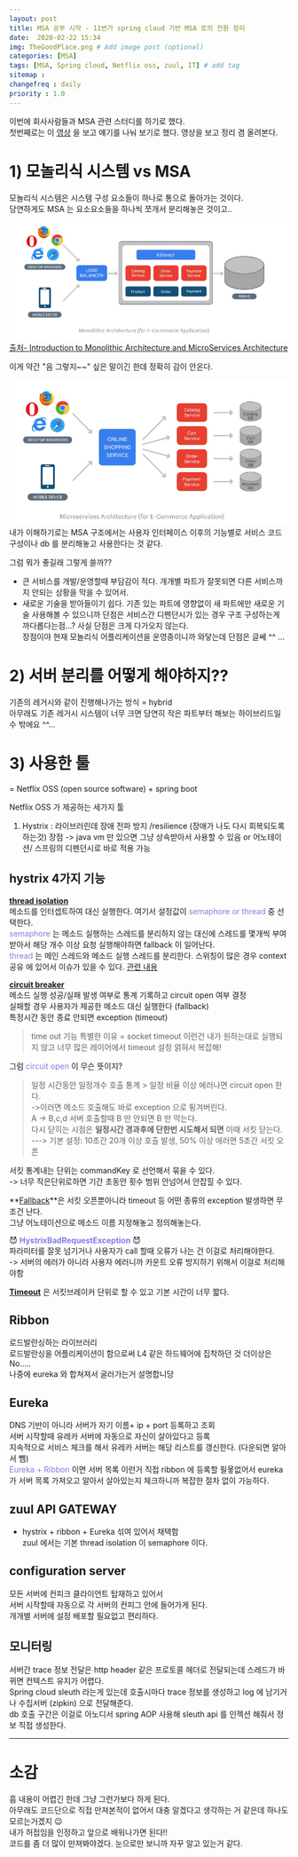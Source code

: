 ```yaml
---
layout: post
title: MSA 공부 시작 - 11번가 spring cloud 기반 MSA 로의 전환 정리
date:  2020-02-22 15:34 
img: TheGoodPlace.png # Add image post (optional)
categories: [MSA]
tags: [MSA, Spring cloud, Netflix oss, zuul, IT] # add tag
sitemap :
changefreq : daily
priority : 1.0
---
```


이번에 회사사람들과 MSA 관련 스터디를 하기로 했다.  
첫번째로는 이 [영상](https://youtu.be/J-VP0WFEQsY) 을 보고 얘기를 나눠 보기로 했다. 
영상을 보고 정리 겸 올려본다.  


# 1) 모놀리식 시스템 vs MSA
   
  모놀리식 시스템은  시스템 구성 요소들이 하나로 통으로 돌아가는 것이다.  
  당연하게도 MSA 는 요소요소들을 하나씩 쪼개서 분리해놓은 것이고..  
  
![모놀리틱 구조의 예시](/assets/img/2020-02-22-MSA-study1/monolithic.png)  
[출처- Introduction to Monolithic Architecture and MicroServices Architecture](https://medium.com/koderlabs/introduction-to-monolithic-architecture-and-microservices-architecture-b211a5955c63)

  이게 약간 "음 그렇지~~" 싶은 말이긴 한데 정확히 감이 안온다.  

  ![MSA 구조의 예시](/assets/img/2020-02-22-MSA-study1/msa.png)  
  내가 이해하기로는 MSA 구조에서는 사용자 인터페이스 이후의 기능별로  서비스 코드 구성이나 db 를 분리해놓고 사용한다는 것 같다.  

  그럼 뭐가 좋길래 그렇게 쓸까??  
  +  큰  서비스를 개발/운영할때 부담감이 적다.  개개별 파트가 잘못되면 다른 서비스까지 안되는 상황을 막을 수 있어서.   
  +  새로운 기술을 받아들이기 쉽다. 기존 있는 파트에 영향없이 새 파트에만 새로운 기술 사용해볼 수 있으니까
단점은 서비스간 디펜던시가 있는 경우 구조 구성하는게 까다롭다는점...? 사실 단점은 크게 다가오지 않는다.   
장점이야 현재 모놀리식 어플리케이션을 운영중이니까 와닿는데 단점은 글쎄 ^^ ... 


# 2) 서버 분리를 어떻게 해야하지??
  기존의 레거시와 같이 진행해나가는 방식 = hybrid  
  아무래도 기존 레거시 시스템이 너무 크면 당연히 작은 파트부터 해보는 하이브리드일 수 밖에요 ^^...  


# 3) 사용한 툴
= Netflix OSS (open source software)  + spring boot

Netflix OSS 가 제공하는 세가지 툴
1) Hystrix : 라이브러린데 장애 전파 방지 /resilience (장애가 나도 다시 회복되도록 하는것)
장점 -> java vm 만 있으면 그냥 상속받아서 사용할 수 있음
        or  어노테이션/ 스프링의 디펜던시로 바로 적용 가능

## **hystrix 4가지 기능**
   **<u>thread isolation</u>**   
    메소드를 인터셉트하여 대신 실행한다.  여기서 설정값이 <span style="color:#827DE4">semaphore or thread </span>   중 선택한다.   
    <span style="color:#827DE4">semaphore</span>  는 메소드 실행하는 스레드를 분리하지 않는 대신에  스레드를 몇개씩 부여받아서 해당 개수 이상 요청 실행해야하면 fallback 이  일어난다.  
    <span style="color:#827DE4">thread</span> 는  메인 스레드와 메소드 실행 스레드를 분리한다.  스위칭이 많은 경우  context 공유 에 있어서 이슈가 있을 수 있다. [관련 내용](https://www.logicbig.com/tutorials/spring-framework/spring-cloud/hystrix-thread-local-context-propagation.html)  

  **<u>circuit breaker </u>**  
  메소드 실행 성공/실패 발생 여부로 통계 기록하고 circuit open 여부 결정  
  실패할 경우 사용자가 제공한 메소드 대신 실행한다 (fallback)  
  특정시간 동안 종료 안되면 exception (timeout)  
  > time out 기능 특별한 이유 = socket timeout 이런건 내가 원하는대로 실행되지 않고 너무 많은  레이어에서 timeout 설정 얽혀서 복잡해!  

  그럼  <span style="color:#827DE4">circuit open</span> 이 무슨 뜻이지?  
> 일정 시간동안 일정개수 호출 통계 > 일정 비율 이상 에러나면  circuit open 한다.   
  ->이러면 메소드 호출해도 바로 exception 으로 튕겨버린다.  
    A -> B,c,d 서버 호출할때 B 만 안되면 B 만 막는다.  
  다시 닫히는 시점은  **일정시간 경과후에 단한번 시도해서 되면** 이때 서킷 닫는다.  
---> 기본 설정: 10초간 20개 이상 호출 발생, 50% 이상 에러면 5초간 서킷 오픈   

  서킷 통계내는  단위는 commandKey 로 선언해서 묶을 수 있다.   
  -> 너무 작은단위로하면 기간 초동안 횟수 범위 안넘어서 안잡힐 수 있다.  

**<u>Fallback</u>**은 서킷 오픈뿐아니라 timeout 등 어떤 종류의  exception 발생하면 무조건 난다.   
그냥 어노테이션으로  메소드 이름 지정해놓고 정의해놓는다.     

 😈<span style="color:#827DE4"> **HystrixBadRequestException**</span>   😈   
파라미터를 잘못 넘기거나 사용자가 call 할때 오류가 나는 건 이걸로 처리해야한다.   
-> 서버의 에러가 아니라 사용자 에러니까 카운트 오류 방지하기 위해서 이걸로 처리해야함  

**<u>Timeout</u>** 은 서킷브레이커 단위로 할 수 있고 기본 시간이 너무 짧다. 


## Ribbon 
 로드발란싱하는 라이브러리  
 로드발란싱을 어플리케이션이 함으로써 L4 같은 하드웨어에 집착하던 것 더이상은 No.....  
 나중에 eureka 와 합쳐져서 굴러가는거 설명합니당  

## Eureka
 DNS 기반이 아니라 서버가 자기 이름+ ip + port 등록하고 조회  
 서버 시작할때 유레카 서버에 자동으로 자신이 살아있다고 등록  
 지속적으로 서비스 체크를 해서 유레카 서버는 해당 리스트를 갱신한다.  (다운되면 알아서 뺌)  
 <span style="color:#827DE4"> Eureka + Ribbon </span> 이면 서버 목록 이런거 직접 ribbon 에 등록할 필욯없어서 eureka 가 서버 목록 가져오고  알아서 살아있는지 체크하니까 복잡한 절차 없이 가능하다.   


## zuul API GATEWAY 
 + hystrix + ribbon + Eureka 섞여 있어서  채택함   
zuul 에서는 기본 thread isolation 이 semaphore 이다.  

## configuration server 
모든 서버에 컨피크 클라이언트  탑재하고 있어서   
서버 시작할때 자동으로  각 서버의 컨피그 안에 들어가게 된다.  
개개별 서버에 설정 배포할 필요없고 편리하다.   

## 모니터링  

서버간 trace 정보 전달은 http header 같은  프로토콜 헤더로 전달되는데 스레드가 바뀌면 컨텍스트 유지가 어렵다.  
Spring cloud sleuth 라는게 있는데 호출시마다 trace 정보를 생성하고  log 에 남기거나 수집서버 (zipkin) 으로 전달해준다.    
db 호출 구간은 이걸로 아노디서 spring AOP 사용해 sleuth api 를 인젝션 해줘서 정보 직접 생성한다.  

***

# 소감

흠 내용이 어렵긴 한데 그냥 그런가보다 하게 된다.  
아무래도 코드단으로 직접 만져본적이 없어서 대충 알겠다고 생각하는 거 같은데 하나도 모르는거겠지 😉  
내가 허접임을 인정하고 앞으로 배워나가면 된다!!  
코드를 좀 더 많이 만져봐야겠다.  눈으로만 보니까 자꾸 알고 있는거 같다.  




